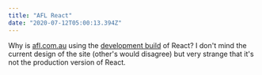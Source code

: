 ```yaml
---
title: "AFL React"
date: "2020-07-12T05:00:13.394Z"
---
```


Why is [afl.com.au](https://afl.com.au) using the [development build](/afl_react_build.png) of React? I don't mind the current design of the site (other's would disagree) but very strange that it's not the production version of React.  